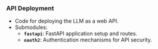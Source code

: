 ### API Deployment

- Code for deploying the LLM as a web API.
- Submodules:
    - **`fastapi`**: FastAPI application setup and routes.
    - **`oauth2`**: Authentication mechanisms for API security.